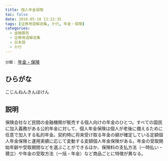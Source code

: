 ```yaml
---
title: 個人年金保険
toc: false
date: 2018-05-18 13:22:35
tags: [证券用语解说集, か行, 年金・保険]
categories:
  - 金融服务
  - 证券用语解说集
  - 日本語
  - か行
---
```


`分類：` [年金・保険](/tags/年金・保険/)

## ひらがな

こじんねんきんほけん

## 説明

保険会社など民間の金融機関が販売する個人向けの年金のひとつ。すべての国民に加入義務がある公的年金に対して、個人年金保険は個人が老後に備えるために任意で加入する私的年金。契約時に将来受け取る年金の額が確定している定額個人年金保険と運用実績に応じて変動する変額個人年金保険がある。年金の受取開始年齢や受取期間などを選ぶことができるほか、保険料の支払方法（一時払い・積立）や年金の受取方法（一括・年金）など商品ごとに特徴が異なる。
